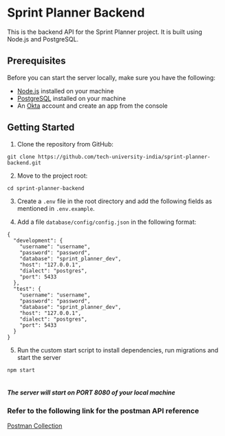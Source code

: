 # Sprint Planner Backend

This is the backend API for the Sprint Planner project. It is built using Node.js and PostgreSQL.

## Prerequisites

Before you can start the server locally, make sure you have the following:

- [Node.js](https://nodejs.org/) installed on your machine
- [PostgreSQL](https://www.postgresql.org/) installed on your machine
- An [Okta](https://developer.okta.com/signup/) account and create an app from the console

## Getting Started

1. Clone the repository from GitHub:

`git clone https://github.com/tech-university-india/sprint-planner-backend.git`

2. Move to the project root:

`cd sprint-planner-backend`

3. Create a `.env` file in the root directory and add the following fields as mentioned in `.env.example`.

4. Add a file `database/config/config.json` in the following format:

```
{
  "development": {
    "username": "username",
    "password": "password",
    "database": "sprint_planner_dev",
    "host": "127.0.0.1",
    "dialect": "postgres",
    "port": 5433
  },
  "test": {
    "username": "username",
    "password": "password",
    "database": "sprint_planner_dev",
    "host": "127.0.0.1",
    "dialect": "postgres",
    "port": 5433
  }
}

```

5. Run the custom start script to install dependencies, run migrations and start the server

`npm start` <br /> <br />

##### The server will start on PORT 8080 of your local machine

### Refer to the following link for the postman API reference

<a name="Postman Reference" href="https://api.postman.com/collections/11754479-8e0e21eb-8162-47db-ba02-3f7950ea47ec?access_key=PMAT-01GVD64RDRQWSHHQM1NXBVYBGH">
Postman Collection
</a>
